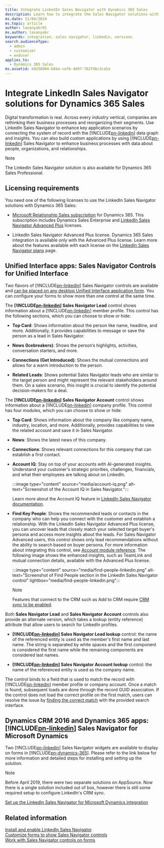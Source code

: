 ```yaml
---
title: Integrate LinkedIn Sales Navigator with Dynamics 365 Sales
description: Learn how to integrate the Sales Navigator solutions with Dynamics 365 Sales to enhance your business processes with data about people and organizations.
ms.date: 11/04/2024
ms.topic: article
author: lavanyakr01
ms.author: lavanyakr
keywords: integration, sales navigator, linkedin, versions
search.audienceType: 
  - admin
  - customizer
  - enduser
applies_to: 
  - Dynamics 365 Sales
ms.assetid: e9258994-b84a-cefb-4d97-762f4bc3ca5a
---
```


# Integrate LinkedIn Sales Navigator solutions for Dynamics 365 Sales

Digital transformation is real. Across every industry vertical, companies are rethinking their business processes and reorganizing their segments. Use LinkedIn Sales Navigator to enhance key application scenarios by connecting the system of record with the [!INCLUDE[pn-linkedin](../../includes/pn-linkedin.md)] data graph and insights. You can also build custom applications by using [!INCLUDE[pn-linkedin](../../includes/pn-linkedin.md)] Sales Navigator to enhance business processes with data about people, organizations, and relationships. 

>[!NOTE]
>The LinkedIn Sales Navigator solution is also available for Dynamics 365 Sales Professional.

## Licensing requirements

You need one of the following licenses to use the LinkedIn Sales Navigator solutions with Dynamics 365 Sales:

- [Microsoft Relationship Sales subscription](https://dynamics.microsoft.com/sales/relationship-sales/) for Dynamics 365. This subscription includes Dynamics Sales Enterprise and [LinkedIn Sales Navigator Advanced Plus](https://business.linkedin.com/sales-solutions/compare-plans) licenses.  

- LinkedIn Sales Navigator Advanced Plus license. Dynamics 365 Sales integration is available only with the Advanced Plus license. Learn more about the features available with each license on the [LinkedIn Sales Navigator plans](https://business.linkedin.com/sales-solutions/compare-plans) page.

## Unified Interface apps: Sales Navigator Controls for Unified Interface 

Two flavors of [!INCLUDE[pn-linkedin](../../includes/pn-linkedin.md)] Sales Navigator controls are available and [can be placed on any desktop Unified Interface application form](add-sales-navigator-controls-forms.md). You can configure your forms to show more than one control at the same time.  

The **[!INCLUDE[pn-linkedin](../../includes/pn-linkedin.md)] Sales Navigator Lead** control shows information about a [!INCLUDE[pn-linkedin](../../includes/pn-linkedin.md)] member profile. This control has the following sections, which you can choose to show or hide: 

- **Top Card**: Shows information about the person like name, headline, and more. Additionally, it provides capabilities to message or save the person as a lead in Sales Navigator. 

- **News (Icebreakers)**: Shows the person’s highlights, activities, conversation starters, and more.

- **Connections (Get Introduced)**: Shows the mutual connections and allows for a warm introduction to the person. 

- **Related Leads**: Shows potential Sales Navigator leads who are similar to the target person and might represent the relevant stakeholders around them. On a sales scenario, this insight is crucial to identify the potential decision-makers for a deal. 

The **[!INCLUDE[pn-linkedin](../../includes/pn-linkedin.md)] Sales Navigator Account** control shows information about a [!INCLUDE[pn-linkedin](../../includes/pn-linkedin.md)] company profile. This control has four modules, which you can choose to show or hide: 

- **Top Card**: Shows information about the company like company name, industry, location, and more. Additionally, provides capabilities to view the related account and save it in Sales Navigator. 

- **News**: Shows the latest news of this company. 

- **Connections**: Shows relevant connections for this company that can establish a first contact.

- **Account IQ**: Stay on top of your accounts with AI-generated insights. Understand your customer's strategic priorities, challenges, financials, and what their employees are talking about on LinkedIn.

  :::image type="content" source="media/account-iq.png" alt-text="Screenshot of the Account IQ in Sales Navigator.":::

  Learn more about the Account IQ feature in [LinkedIn Sales Navigator documentation](https://www.linkedin.com/help/sales-navigator/answer/a6270076).

- **Find Key People**: Shows the recommended leads or contacts in the company who can help you connect with the customer and establish a relationship. With the LinkedIn Sales Navigator Advanced Plus license, you can uncover leads that closely match your selected target buyer's persona and access more insights about the leads. For Sales Navigator Advanced users, this control shows only lead recommendations without the ability to search based on buyer persona. For more information about integrating this control, see [Account module reference](/linkedin/sales/display-services/accounts-screenshots_full#find-people). The following image shows the enhanced insights, such as TeamLink and mutual connection details, available with the Advanced Plus license.

    :::image type="content" source="media/find-people-linkedin.png" alt-text="Screenshot of Find People section in the LinkedIn Sales Navigator control" lightbox="media/find-people-linkedin.png":::
  
    > [!NOTE]
    > Features that connect to the CRM such as Add to CRM require [CRM sync to be enabled](https://business.linkedin.com/sales-solutions/sales-navigator-customer-hub/resources/ms-dynamics-sync-activity-writeback).

Both **Sales Navigator Lead** and **Sales Navigator Account** controls also provide an alternate version, which takes a lookup (entity reference) attribute that allow users to search for LinkedIn profiles.

- **[!INCLUDE[pn-linkedin](../../includes/pn-linkedin.md)] Sales Navigator Lead lookup** control: the name of the referenced entity is used as the member's first name and last name. The string is separated by white spaces and the first component is considered the first name while the remaining components are considered last names.

- **[!INCLUDE[pn-linkedin](../../includes/pn-linkedin.md)] Sales Navigator Account lookup** control: the name of the referenced entity is used as the company name.

The control binds to a field that is used to match the record with [!INCLUDE[pn-linkedin](../../includes/pn-linkedin.md)] member profile or company account. Once a match is found, subsequent loads are done through the record GUID association. If the control does not load the correct profile on the first match, users can resolve the issue by [finding the correct match](view-sales-navigator-forms.md#change-the-incorrect-matching) with the provided search interface. 

## Dynamics CRM 2016 and Dynamics 365 apps: [!INCLUDE[pn-linkedin](../../includes/pn-linkedin.md)] Sales Navigator for Microsoft Dynamics

Two [!INCLUDE[pn-linkedin](../../includes/pn-linkedin.md)] Sales Navigator widgets are available to display on forms in [!INCLUDE[pn-dynamics-365](../../includes/pn-dynamics-365.md)]. Please refer to the link below for more information and detailed steps for installing and setting up the solution. 

> [!NOTE]
>Before April 2019, there were two separate solutions on AppSource. Now there is a single solution included out of box, however there is still some required setup to configure LinkedIn's CRM sync.

[Set up the LinkedIn Sales Navigator for Microsoft Dynamics integration](https://business.linkedin.com/sales-solutions/sales-navigator-customer-hub/resources/ms-dynamics-sync-activity-writeback)


## Related information

[Install and enable LinkedIn Sales Navigator](install-sales-navigator.md)     
[Customize forms to show Sales Navigator controls](add-sales-navigator-controls-forms.md)    
[Work with Sales Navigator controls on forms](view-sales-navigator-forms.md)

